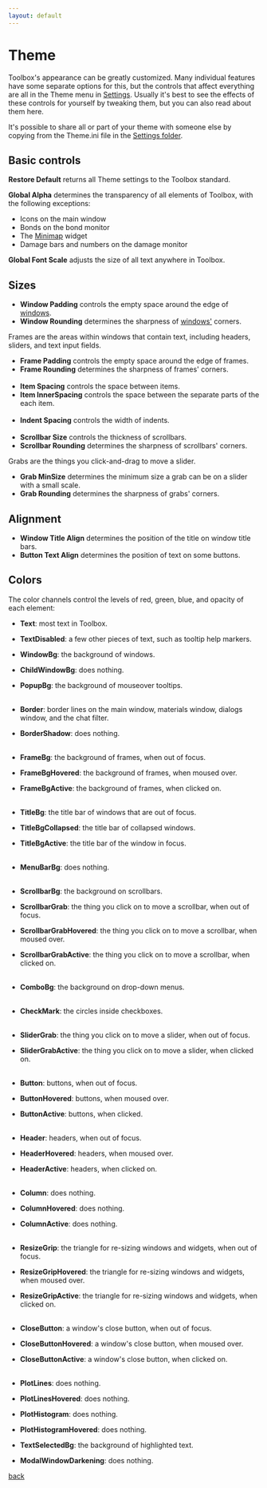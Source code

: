 ```yaml
---
layout: default
---
```


# Theme
Toolbox's appearance can be greatly customized. Many individual features have some separate options for this, but the controls that affect everything are all in the Theme menu in [Settings](settings). Usually it's best to see the effects of these controls for yourself by tweaking them, but you can also read about them here.

It's possible to share all or part of your theme with someone else by copying from the Theme.ini file in the [Settings folder](folder).

## Basic controls
**Restore Default** returns all Theme settings to the Toolbox standard.

**Global Alpha** determines the transparency of all elements of Toolbox, with the following exceptions:
* Icons on the main window
* Bonds on the bond monitor
* The [Minimap](minimap) widget
* Damage bars and numbers on the damage monitor

**Global Font Scale** adjusts the size of all text anywhere in Toolbox.

## Sizes
* **Window Padding** controls the empty space around the edge of [windows](windows).
* **Window Rounding** determines the sharpness of [windows'](windows) corners.

Frames are the areas within windows that contain text, including headers, sliders, and text input fields.
* **Frame Padding** controls the empty space around the edge of frames.
* **Frame Rounding** determines the sharpness of frames' corners.<br /><br />
* **Item Spacing** controls the space between items.
* **Item InnerSpacing** controls the space between the separate parts of the each item.<br /><br />
* **Indent Spacing** controls the width of indents.<br /><br />
* **Scrollbar Size** controls the thickness of scrollbars.
* **Scrollbar Rounding** determines the sharpness of scrollbars' corners.

Grabs are the things you click-and-drag to move a slider.
* **Grab MinSize** determines the minimum size a grab can be on a slider with a small scale.
* **Grab Rounding** determines the sharpness of grabs' corners.

## Alignment
* **Window Title Align** determines the position of the title on window title bars.
* **Button Text Align** determines the position of text on some buttons.

## Colors
The color channels control the levels of red, green, blue, and opacity of each element:
* **Text**: most text in Toolbox.
* **TextDisabled**: a few other pieces of text, such as tooltip help markers.

* **WindowBg**: the background of windows.
* **ChildWindowBg**: does nothing.
* **PopupBg**: the background of mouseover tooltips.<br /><br />
* **Border**: border lines on the main window, materials window, dialogs window, and the chat filter.
* **BorderShadow**: does nothing.<br /><br />
* **FrameBg**: the background of frames, when out of focus.
* **FrameBgHovered**: the background of frames, when moused over.
* **FrameBgActive**: the background of frames, when clicked on.<br /><br />
* **TitleBg**: the title bar of windows that are out of focus.
* **TitleBgCollapsed**: the title bar of collapsed windows.
* **TitleBgActive**: the title bar of the window in focus.<br /><br />
* **MenuBarBg**: does nothing.<br /><br />
* **ScrollbarBg**: the background on scrollbars.
* **ScrollbarGrab**: the thing you click on to move a scrollbar, when out of focus.
* **ScrollbarGrabHovered**: the thing you click on to move a scrollbar, when moused over.
* **ScrollbarGrabActive**: the thing you click on to move a scrollbar, when clicked on.<br /><br />
* **ComboBg**: the background on drop-down menus.<br /><br />
* **CheckMark**: the circles inside checkboxes.<br /><br />
* **SliderGrab**: the thing you click on to move a slider, when out of focus.
* **SliderGrabActive**: the thing you click on to move a slider, when clicked on.<br /><br />
* **Button**: buttons, when out of focus.
* **ButtonHovered**: buttons, when moused over.
* **ButtonActive**: buttons, when clicked.<br /><br />
* **Header**: headers, when out of focus.
* **HeaderHovered**: headers, when moused over.
* **HeaderActive**: headers, when clicked on.<br /><br />
* **Column**: does nothing.
* **ColumnHovered**: does nothing.
* **ColumnActive**: does nothing.<br /><br />
* **ResizeGrip**: the triangle for re-sizing windows and widgets, when out of focus.
* **ResizeGripHovered**: the triangle for re-sizing windows and widgets, when moused over.
* **ResizeGripActive**: the triangle for re-sizing windows and widgets, when clicked on.<br /><br />
* **CloseButton**: a window's close button, when out of focus.
* **CloseButtonHovered**: a window's close button, when moused over.
* **CloseButtonActive**: a window's close button, when clicked on.<br /><br />
* **PlotLines**: does nothing.
* **PlotLinesHovered**: does nothing.
* **PlotHistogram**: does nothing.
* **PlotHistogramHovered**: does nothing.
* **TextSelectedBg**: the background of highlighted text.
* **ModalWindowDarkening**: does nothing.

[back](./)

